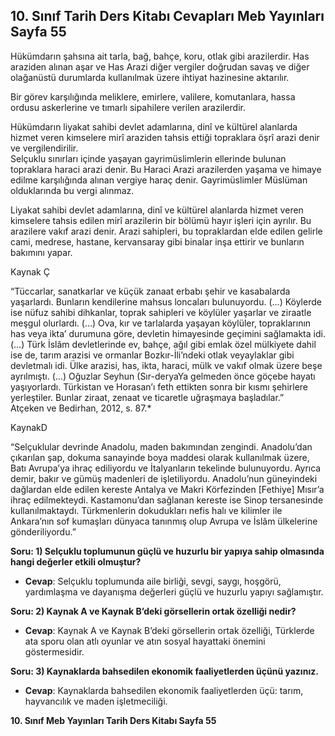 ## 10. Sınıf Tarih Ders Kitabı Cevapları Meb Yayınları Sayfa 55

Hükümdarın şahsına ait tarla, bağ, bahçe, koru, otlak gibi arazilerdir. Has araziden alınan aşar ve Has Arazi diğer vergiler doğrudan savaş ve diğer olağanüstü durumlarda kullanılmak üzere ihtiyat hazinesine aktarılır.

Bir görev karşılığında meliklere, emirlere, valilere, komutanlara, hassa ordusu askerlerine ve tımarlı sipahilere verilen arazilerdir.

Hükümdarın liyakat sahibi devlet adamlarına, dinî ve kültürel alanlarda hizmet veren kimselere mirî araziden tahsis ettiği topraklara öşrî arazi denir ve vergilendirilir.  
 Selçuklu sınırları içinde yaşayan gayrimüslimlerin ellerinde bulunan topraklara haraci arazi denir. Bu Haraci Arazi arazilerden yaşama ve himaye edilme karşılığında alınan vergiye haraç denir. Gayrimüslimler Müslüman olduklarında bu vergi alınmaz.

Liyakat sahibi devlet adamlarına, dinî ve kültürel alanlarda hizmet veren kimselere tahsis edilen mirî arazilerin bir bölümü hayır işleri için ayrılır. Bu arazilere vakıf arazi denir. Arazi sahipleri, bu topraklardan elde edilen gelirle cami, medrese, hastane, kervansaray gibi binalar inşa ettirir ve bunların bakımını yapar.

Kaynak Ç

“Tüccarlar, sanatkarlar ve küçük zanaat erbabı şehir ve kasabalarda yaşarlardı. Bunların kendilerine mahsus loncaları bulunuyordu. (…) Köylerde ise nüfuz sahibi dihkanlar, toprak sahipleri ve köylüler yaşarlar ve ziraatle meşgul olurlardı. (…) Ova, kır ve tarlalarda yaşayan köylüler, topraklarının has veya ikta’ durumuna göre, devletin himayesinde geçimini sağlamakta idi. (…) Türk İslâm devletlerinde ev, bahçe, ağıl gibi emlak özel mülkiyete dahil ise de, tarım arazisi ve ormanlar Bozkır-İli’ndeki otlak veyaylaklar gibi devletmalı idi. Ülke arazisi, has, ikta, haraci, mülk ve vakıf olmak üzere beşe ayrılmıştı. (…) Oğuzlar Seyhun (Sır-deryaYa gelmeden önce göçebe hayatı yaşıyorlardı. Türkistan ve Horasan’ı feth ettikten sonra bir kısmı şehirlere yerleştiler. Bunlar ziraat, zenaat ve ticaretle uğraşmaya başladılar.”  
 Atçeken ve Bedirhan, 2012, s. 87.\*

KaynakD

“Selçuklular devrinde Anadolu, maden bakımından zengindi. Anadolu’dan çıkarılan şap, dokuma sanayinde boya maddesi olarak kullanılmak üzere, Batı Avrupa’ya ihraç ediliyordu ve İtalyanların tekelinde bulunuyordu. Ayrıca demir, bakır ve gümüş madenleri de işletiliyordu. Anadolu’nun güneyindeki dağlardan elde edilen kereste Antalya ve Makri Körfezinden [Fethiye] Mısır’a ihraç edilmekteydi. Kastamonu’dan sağlanan kereste ise Sinop tersanesinde kullanılmaktaydı. Türkmenlerin dokudukları nefis halı ve kilimler ile Ankara’nın sof kumaşları dünyaca tanınmış olup Avrupa ve İslâm ülkelerine gönderiliyordu.”

**Soru: 1) Selçuklu toplumunun güçlü ve huzurlu bir yapıya sahip olmasında hangi değerler etkili olmuştur?**

* **Cevap**: Selçuklu toplumunda aile birliği, sevgi, saygı, hoşgörü, yardımlaşma ve dayanışma değerleri güçlü ve huzurlu yapıyı sağlamıştır.

**Soru: 2) Kaynak A ve Kaynak B’deki görsellerin ortak özelliği nedir?**

* **Cevap**: Kaynak A ve Kaynak B’deki görsellerin ortak özelliği, Türklerde ata sporu olan atlı oyunlar ve atın sosyal hayattaki önemini göstermesidir.

**Soru: 3) Kaynaklarda bahsedilen ekonomik faaliyetlerden üçünü yazınız.**

* **Cevap**: Kaynaklarda bahsedilen ekonomik faaliyetlerden üçü: tarım, hayvancılık ve maden işletmeciliği.

**10. Sınıf Meb Yayınları Tarih Ders Kitabı Sayfa 55**